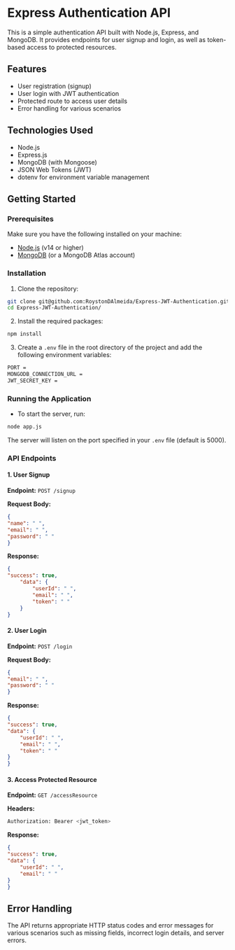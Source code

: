 # Express Authentication API

This is a simple authentication API built with Node.js, Express, and MongoDB. It provides endpoints for user signup and login, as well as token-based access to protected resources.

## Features

- User registration (signup)
- User login with JWT authentication
- Protected route to access user details
- Error handling for various scenarios

## Technologies Used

- Node.js
- Express.js
- MongoDB (with Mongoose)
- JSON Web Tokens (JWT)
- dotenv for environment variable management

## Getting Started

### Prerequisites

Make sure you have the following installed on your machine:

- [Node.js](https://nodejs.org/) (v14 or higher)
- [MongoDB](https://www.mongodb.com/) (or a MongoDB Atlas account)

### Installation

1. Clone the repository:

```bash
git clone git@github.com:RoystonDAlmeida/Express-JWT-Authentication.git
cd Express-JWT-Authentication/
```

2. Install the required packages:

```bash
npm install
```

3. Create a `.env` file in the root directory of the project and add the following environment variables:

```bash
PORT = 
MONGODB_CONNECTION_URL = 
JWT_SECRET_KEY = 
```

### Running the Application

- To start the server, run:

```bash
node app.js
```

The server will listen on the port specified in your `.env` file (default is 5000).

### API Endpoints

#### 1. User Signup

**Endpoint:** `POST /signup`

**Request Body:**

```json
{
"name": " ",
"email": " ",
"password": " "
}
```

**Response:**

```json
{
"success": true,
    "data": {
        "userId": " ",
        "email": " ",
        "token": " "
    }
}
```

#### 2. User Login

**Endpoint:** `POST /login`

**Request Body:**

```json
{
"email": " ",
"password": " "
}
```

**Response:**

```json
{
"success": true,
"data": {
    "userId": " ",
    "email": " ",
    "token": " "
}
}
```

#### 3. Access Protected Resource

**Endpoint:** `GET /accessResource`

**Headers:**

```bash
Authorization: Bearer <jwt_token>
```

**Response:**

```json
{
"success": true,
"data": {
    "userId": " ",
    "email": " "
}
}
```

## Error Handling

The API returns appropriate HTTP status codes and error messages for various scenarios such as missing fields, incorrect login details, and server errors.